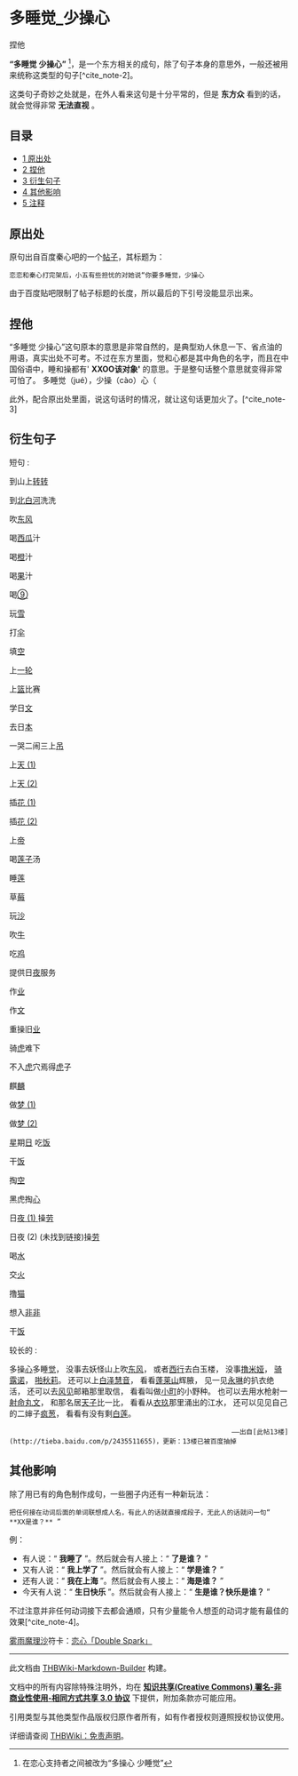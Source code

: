 # 多睡觉_少操心

<!-- source html: G:\repos\THBWiki-Markdown-Builder\THBWikiMarkdown\Temp\main\b\b8\ns0%3A%E5%A4%9A%E7%9D%A1%E8%A7%89_%E5%B0%91%E6%93%8D%E5%BF%83.html -->

捏他

  
 **“多睡觉 少操心”** [^cite_note-1]，是一个东方相关的成句，除了句子本身的意思外，一般还被用来统称这类型的句子[^cite_note-2]。
  
  
这类句子奇妙之处就是，在外人看来这句是十分平常的，但是 **东方众** 看到的话，就会觉得非常 **无法直视** 。
  


## 目录

- [1 原出处](#原出处)
- [2 捏他](#捏他)
- [3 衍生句子](#衍生句子)
- [4 其他影响](#其他影响)
- [5 注释](#注释)





## 原出处
  
原句出自百度秦心吧的一个[帖子](http://tieba.baidu.com/p/2363958922)，其标题为：
  

```
恋恋和秦心打完架后，小五有些担忧的对她说“你要多睡觉，少操心
```

  
由于百度贴吧限制了帖子标题的长度，所以最后的下引号没能显示出来。
  


## 捏他
  
“多睡觉 少操心”这句原本的意思是非常自然的，是典型劝人休息一下、省点油的用语，真实出处不可考。不过在东方里面，觉和心都是其中角色的名字，而且在中国俗语中，睡和操都有' **XXOO该对象'** 的意思。于是整句话整个意思就变得非常可怕了。
多睡觉（jué），少操（cào）心（
  
  
此外，配合原出处里面，说这句话时的情况，就让这句话更加火了。[^cite_note-3]
  


## 衍生句子
短句
: 

  
到山上[转转](./键山雏.md)  

到[北白河](./北白河千百合.md)洗洗  

吹[东风](./东风谷早苗.md)  

喝[西瓜](./伊吹萃香.md)汁  

喝[橙](./橙.md)汁  

喝[果](./姬海棠果.md)汁  

喝[⑨](./⑨.md#⑨)  

玩[雪](./雪.md)  

打[伞](./多多良小伞.md)  

填[空](./灵乌路空.md)  

上[一轮](./云居一轮.md)  

上[篮](./八云蓝.md)比赛  

学日[文](./射命丸文.md)  

去日[本](./本居小铃.md)  

一哭二闹三上[吊](./吉吊八千慧.md)  

上[天 (1)](./比那名居天子.md)  

上[天 (2)](./天弓千亦.md)  

插[花 (1)](./犬走椛.md)  

插[花 (2)](./豪德寺三花.md)  

上[帝](./因幡帝.md)  

喝[莲子](./宇佐见莲子.md)汤  

睡[莲](./宇佐见莲子.md)  

草[莓](./玛艾露贝莉·赫恩.md)  

玩[沙](./雾雨魔理沙.md)  

吹[牛](./牛崎润美.md)  

吃[鸡](./庭渡久侘歌.md)  

提供日[夜](./封兽鵺.md)服务  

作[业](./封兽鵺.md)  

作[文](./射命丸文.md)  

重操旧[业](./封兽鵺.md)  

骑[虎](./寅丸星.md)难下  

不入[虎](./寅丸星.md)穴焉得[虎](./寅丸星.md)子  

麒[麟](./火焰猫燐.md)  

做[梦 (1)](./博丽灵梦.md)  

做[梦 (2)](./魂魄妖梦.md)  

[星](./斯塔萨菲雅.md)期[日](./桑尼米尔克.md)
吃[饭](./饭纲丸龙.md)  

干[饭](./饭纲丸龙.md)  

掏[空](./灵乌路空.md)  

黑虎掏[心](./秦心.md)  

日[夜 (1) ](./蓬莱山辉夜.md)操[劳](./克劳恩皮丝.md)  

日夜 (2)  (未找到链接)操[劳](./克劳恩皮丝.md)  

喝[水](./水桥帕露西.md)  

交[火](./火焰猫燐.md)  

撸[猫](./橙.md)  

想入[非非](./比那名居天子.md)  

干[饭](./饭纲丸龙.md)  

  
  
  

  
  
  

  

较长的
: 

  
多操[心](./秦心.md)多睡[觉](./古明地觉.md)，
没事去妖怪山上吹[东风](./东风谷早苗.md)，
或者[西行](./西行寺幽幽子.md)去白玉楼，
没事[撸米娅](./露米娅.md)，
[骑露诺](./琪露诺.md)，
[啪秋莉](./帕秋莉·诺蕾姬.md)。
还可以上[白泽慧音](./上白泽慧音.md)，
看看[蓬莱山](./蓬莱山辉夜.md)辉腋，
见一见[永琳](./八意永琳.md)的扒衣绝活，
还可以去[风见](./风见幽香.md)邮箱那里取信，
看看叫做[小町](./小野塚小町.md)的小野种。
也可以去用水枪射一[射命丸文](./射命丸文.md)，
和那名居[天子](./比那名居天子.md)比一比，
看看从[衣玖](./永江衣玖.md)那里涌出的江水，
还可以见见自己的二婶子[疯葱](./丰聪耳神子.md)，
看看有没有剩[白莲](./圣白莲.md)。
  

```
                                                        ——出自[此帖13楼](http://tieba.baidu.com/p/2435511655)，更新：13楼已被百度抽掉
```


## 其他影响
  
除了用已有的角色制作成句，一些圈子内还有一种新玩法：
  

```
把任何接在动词后面的单词联想成人名，有此人的话就直接成段子，无此人的话就问一句“ **XX是谁？** ”
```

例：

- 有人说：“ **我睡了** ”。然后就会有人接上：“ **了是谁？** ”
- 又有人说：“ **我上学了** ”。然后就会有人接上：“ **学是谁？** ”
- 还有人说：“ **我在上海** ”。然后就会有人接上：“ **海是谁？** ”
- 今天有人说：“ **生日快乐** ”。然后就会有人接上：“ **生是谁？快乐是谁？** ”

  
  

  
  
不过注意并非任何动词接下去都会通顺，只有少量能令人想歪的动词才能有最佳的效果[^cite_note-4]。
  
  
[雾雨魔理沙](./雾雨魔理沙.md)符卡：[恋心「Double Spark」](./Master_Spark.md)
  


[^cite_note-1]: 在恋心支持者之间被改为“多操心 少睡觉”





---

此文档由 [THBWiki-Markdown-Builder](https://github.com/Delsin-Yu/THBWiki-Markdown-Builder) 构建。

文档中的所有内容除特殊注明外，均在 [**知识共享(Creative Commons) 署名-非商业性使用-相同方式共享 3.0 协议**](https://creativecommons.org/licenses/by-sa/3.0/deed.zh-hans) 下提供，附加条款亦可能应用。

引用类型与其他类型作品版权归原作者所有，如有作者授权则遵照授权协议使用。

详细请查阅 [THBWiki：免责声明](https://thbwiki.cc/THBWiki:%E5%85%8D%E8%B4%A3%E5%A3%B0%E6%98%8E)。

